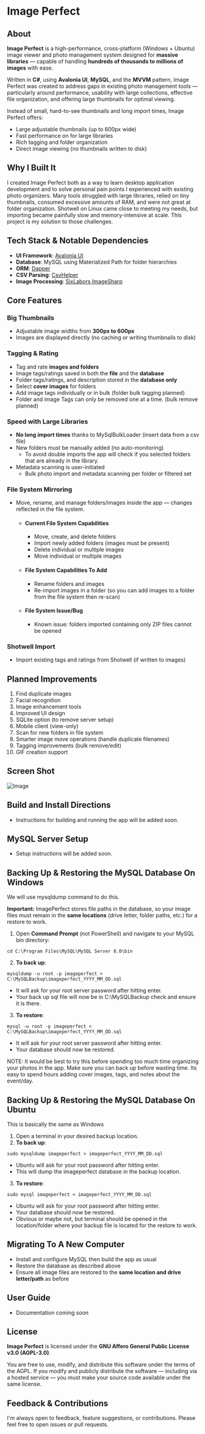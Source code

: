 # Image Perfect

## About

**Image Perfect** is a high-performance, cross-platform (Windows + Ubuntu) image viewer and photo management system designed for **massive libraries** — capable of handling **hundreds of thousands to millions of images** with ease.

Written in **C#**, using **Avalonia UI**, **MySQL**, and the **MVVM** pattern, Image Perfect was created to address gaps in existing photo management tools — particularly around performance, usability with large collections, effective file organization, and offering large thumbnails for optimal viewing.

Instead of small, hard-to-see thumbnails and long import times, Image Perfect offers:

- Large adjustable thumbnails (up to 600px wide)
- Fast performance on for large libraries
- Rich tagging and folder organization
- Direct image viewing (no thumbnails written to disk)

## Why I Built It

I created Image Perfect both as a way to learn desktop application development and to solve personal pain points I experienced with existing photo organizers. Many tools struggled with large libraries, relied on tiny thumbnails, consumed excessive amounts of RAM, and were not great at folder organization. Shotwell on Linux came close to meeting my needs, but importing became painfully slow and memory-intensive at scale. This project is my solution to those challenges.

## Tech Stack & Notable Dependencies

- **UI Framework**: [Avalonia UI](https://github.com/AvaloniaUI/Avalonia)
- **Database**: MySQL using Materialized Path for folder hierarchies
- **ORM**: [Dapper](https://github.com/DapperLib/Dapper)
- **CSV Parsing**: [CsvHelper](https://github.com/JoshClose/CsvHelper)
- **Image Processing**: [SixLabors ImageSharp](https://github.com/SixLabors/ImageSharp)


## Core Features

### Big Thumbnails
- Adjustable image widths from **300px to 600px**
- Images are displayed directly (no caching or writing thumbnails to disk)

### Tagging & Rating
- Tag and rate **images and folders**
- Image tags/ratings saved in both the **file** and the **database**
- Folder tags/ratings, and description stored in the **database only**
- Select **cover images** for folders
- Add image tags individually or in bulk (folder bulk tagging planned)
- Folder and image Tags can only be removed one at a time. (bulk remove planned)

### Speed with Large Libraries
- **No long import times** thanks to MySqlBulkLoader (insert data from a csv file)
- New folders must be manually added (no auto-monitoring)
	+ To avoid double imports the app will check if you selected folders that are already in the library.
- Metadata scanning is user-initiated
	+ Bulk photo import and metadata scanning per folder or filtered set

### File System Mirroring
- Move, rename, and manage folders/images inside the app — changes reflected in the file system.
	+ #### Current File System Capabilities
		- Move, create, and delete folders
		- Import newly added folders (images must be present)
		- Delete individual or multiple images
		- Move individual or multiple images
	+ #### File System Capabilities To Add
		- Rename folders and images
		- Re-import images in a folder (so you can add images to a folder from the file system then re-scan)
		
	+ #### File System Issue/Bug
		- Known issue: folders imported containing only ZIP files cannot be opened


### Shotwell Import
- Import existing tags and ratings from Shotwell (if written to images)

## Planned Improvements

1. Find duplicate images
2. Facial recognition
3. Image enhancement tools
4. Improved UI design
5. SQLite option (to remove server setup)
6. Mobile client (view-only)
7. Scan for new folders in file system
8. Smarter image move operations (handle duplicate filenames)
9. Tagging improvements (bulk remove/edit)
10. GIF creation support

## Screen Shot

![Image](AppScreenShot4-2-25.png)

## Build and Install Directions

- Instructions for building and running the app will be added soon.

## MySQL Server Setup

- Setup instructions will be added soon.

## Backing Up & Restoring the MySQL Database On Windows

We will use mysqldump command to do this.

**Important:** ImagePerfect stores file paths in the database, so your image files must remain in the **same locations** (drive letter, folder paths, etc.) for a restore to work.

1. Open **Command Prompt** (not PowerShell) and navigate to your MySQL bin directory:
```
cd C:\Program Files\MySQL\MySQL Server 8.0\bin
```
2. **To back up**: 
```
mysqldump -u root -p imageperfect > C:\MySQLBackup\imageperfect_YYYY_MM_DD.sql
```

- It will ask for your root server password after hitting enter.
- Your back up sql file will now be in C:\MySQLBackup check and ensure it is there.


3. **To restore**:
```
mysql -u root -p imageperfect < C:\MySQLBackup\imageperfect_YYYY_MM_DD.sql
```

- It will ask for your root server password after hitting enter.
- Your database should now be restored.
	
NOTE: It would be best to try this before spending too much time organizing your photos in the app. Make sure you can back up before wasting time. Its easy to spend hours adding cover images, tags, and notes about the event/day.

## Backing Up & Restoring the MySQL Database On Ubuntu

This is basically the same as Windows

1. Open a terminal in your desired backup location.
2. **To back up**:
```
sudo mysqldump imageperfect > imageperfect_YYYY_MM_DD.sql
```

- Ubuntu will ask for your root password after hitting enter.
- This will dump the imageperfect database in the backup location.
	
3. **To restore**:
```
sudo mysql imageperfect < imageperfect_YYYY_MM_DD.sql
```

- Ubuntu will ask for your root password after hitting enter.
- Your database should now be restored.
- Obvious or maybe not, but terminal should be opened in the location/folder where your backup file is located for the restore to work.


## Migrating To A New Computer

- Install and configure MySQL then build the app as usual
- Restore the database as described above
- Ensure all image files are restored to the **same location and drive letter/path** as before


## User Guide

- Documentation coming soon

## License

**Image Perfect** is licensed under the **GNU Affero General Public License v3.0 (AGPL-3.0)**.

You are free to use, modify, and distribute this software under the terms of the AGPL. If you modify and publicly distribute the software — including via a hosted service — you must make your source code available under the same license.

## Feedback & Contributions

I'm always open to feedback, feature suggestions, or contributions. Please feel free to open issues or pull requests.



 


